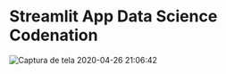 # **Streamlit App Data Science Codenation**


![Captura de tela 2020-04-26 21:06:42](https://user-images.githubusercontent.com/52939036/80323557-891e5500-8802-11ea-82d2-2bb87781d026.png)

